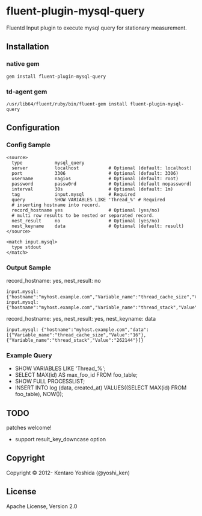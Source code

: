 fluent-plugin-mysql-query
===========================

Fluentd Input plugin to execute mysql query for stationary measurement.

## Installation

### native gem

`````
gem install fluent-plugin-mysql-query
`````

### td-agent gem
`````
/usr/lib64/fluent/ruby/bin/fluent-gem install fluent-plugin-mysql-query
`````

## Configuration

### Config Sample
`````
<source>
  type            mysql_query
  server          localhost           # Optional (default: localhost)
  port            3306                # Optional (default: 3306)
  username        nagios              # Optional (default: root)
  password        passw0rd            # Optional (default nopassword)
  interval        30s                 # Optional (default: 1m)
  tag             input.mysql         # Required
  query           SHOW VARIABLES LIKE 'Thread_%' # Required
  # inserting hostname into record.
  record_hostname yes                 # Optional (yes/no)
  # multi row results to be nested or separated record.
  nest_result     no                  # Optional (yes/no)
  nest_keyname    data                # Optional (default: result)
</source>

<match input.mysql>
  type stdout
</match>
`````

### Output Sample
record_hostname: yes, nest_result: no
`````
input.mysql: {"hostname":"myhost.example.com","Variable_name":"thread_cache_size","Value":"16"}
input.mysql: {"hostname":"myhost.example.com","Variable_name":"thread_stack","Value":"262144"}
`````
record_hostname: yes, nest_result: yes, nest_keyname: data
`````
input.mysql: {"hostname":"myhost.example.com","data":[{"Variable_name":"thread_cache_size","Value":"16"},{"Variable_name":"thread_stack","Value":"262144"}]}
`````

### Example Query
* SHOW VARIABLES LIKE 'Thread_%';
* SELECT MAX(id) AS max_foo_id FROM foo_table;
* SHOW FULL PROCESSLIST;
* INSERT INTO log (data, created_at) VALUES((SELECT MAX(id) FROM foo_table), NOW());

## TODO
patches welcome!
* support result_key_downcase option

## Copyright

Copyright © 2012- Kentaro Yoshida (@yoshi_ken)

## License

Apache License, Version 2.0
